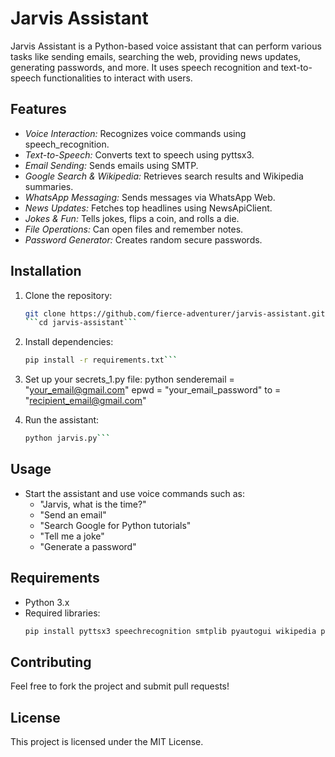 # Jarvis Assistant

Jarvis Assistant is a Python-based voice assistant that can perform various tasks like sending emails, searching the web, providing news updates, generating passwords, and more. It uses speech recognition and text-to-speech functionalities to interact with users.

## Features

- *Voice Interaction:* Recognizes voice commands using speech_recognition.
- *Text-to-Speech:* Converts text to speech using pyttsx3.
- *Email Sending:* Sends emails using SMTP.
- *Google Search & Wikipedia:* Retrieves search results and Wikipedia summaries.
- *WhatsApp Messaging:* Sends messages via WhatsApp Web.
- *News Updates:* Fetches top headlines using NewsApiClient.
- *Jokes & Fun:* Tells jokes, flips a coin, and rolls a die.
- *File Operations:* Can open files and remember notes.
- *Password Generator:* Creates random secure passwords.

## Installation

1. Clone the repository:
   ```bash
   git clone https://github.com/fierce-adventurer/jarvis-assistant.git```
   ```cd jarvis-assistant```
   
2. Install dependencies:
   ```bash
   pip install -r requirements.txt```
   
3. Set up your secrets_1.py file:
   python
   senderemail = "your_email@gmail.com"
   epwd = "your_email_password"
   to = "recipient_email@gmail.com"
   
4. Run the assistant:
   ```bash
   python jarvis.py```
   

## Usage

- Start the assistant and use voice commands such as:
  - "Jarvis, what is the time?"
  - "Send an email"
  - "Search Google for Python tutorials"
  - "Tell me a joke"
  - "Generate a password"

## Requirements

- Python 3.x
- Required libraries:
  ```bash
  pip install pyttsx3 speechrecognition smtplib pyautogui wikipedia pywhatkit newsapi clipboard nltk pyjokes```
  

## Contributing

Feel free to fork the project and submit pull requests!

## License

This project is licensed under the MIT License.
